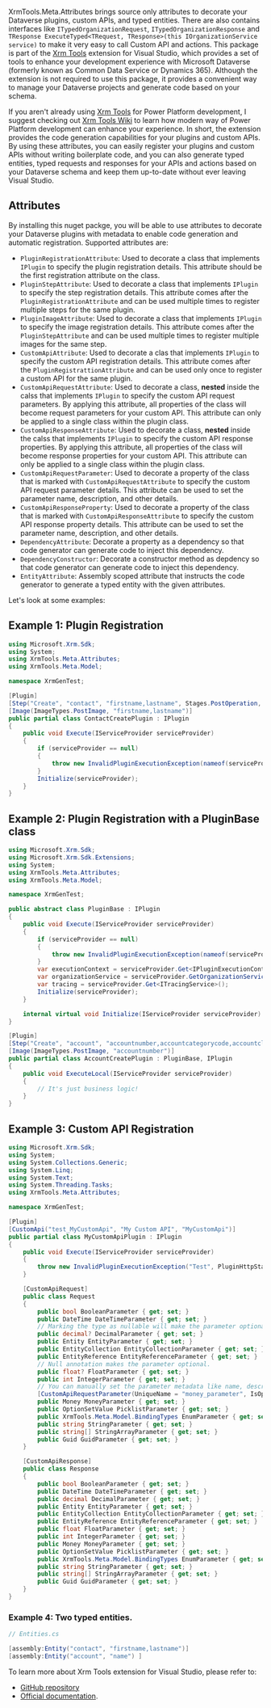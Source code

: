 XrmTools.Meta.Attributes brings source only attributes to decorate your Dataverse plugins, custom APIs, and typed entities. There are also contains interfaces like `ITypedOrganizationRequest`, `ITypedOrganizationResponse` and `TResponse ExecuteTyped<TRequest, TResponse>(this IOrganizationService service)` to make it very easy to call Custom API and actions. This package is part of the [Xrm Tools](https://marketplace.visualstudio.com/items?itemName=rezanid.XrmTools) extension for Visual Studio, which provides a set of tools to enhance your development experience with Microsoft Dataverse (formerly known as Common Data Service or Dynamics 365). Although the extension is not required to use this package, it provides a convenient way to manage your Dataverse projects and generate code based on your schema.

If you aren't already using [Xrm Tools](https://marketplace.visualstudio.com/items?itemName=rezanid.XrmTools) for Power Platform development, I suggest checking out [Xrm Tools Wiki](https://github.com/rezanid/xrmtools/wiki) to learn how modern way of Power Platform development can enhance your experience. In short, the extension provides the code generation capabilities for your plugins and custom APIs. By using these attributes, you can easily register your plugins and custom APIs without writing boilerplate code, and you can also generate typed entities, typed requests and responses for your APIs and actions based on your Dataverse schema and keep them up-to-date without ever leaving Visual Studio.

## Attributes

By installing this nuget packge, you will be able to use attributes to decorate your Dataverse plugins with metadata to enable code generation and automatic registration. Supported attributes are:
- `PluginRegistrationAttribute`: Used to decorate a class that implements `IPlugin` to specify the plugin registration details. This attribute should be the first registration attribute on the class.
- `PluginStepAttribute`: Used to decorate a class that implements `IPlugin` to specify the step registration details. This attribute comes after the `PluginRegistrationAttribute` and can be used multiple times to register multiple steps for the same plugin.
- `PluginImageAttribute`: Used to decorate a class that implements `IPlugin` to specify the image registration details. This attribute comes after the `PluginStepAttribute` and can be used multiple times to register multiple images for the same step.
- `CustomApiAttribute`: Used to decorate a clas that implements `IPlugin` to specify the custom API registration details. This attribute comes after the `PluginRegistrattionAttribute` and can be used only once to register a custom API for the same plugin.
- `CustomApiRequestAttribute`: Used to decorate a class, **nested** inside the calss that implements `IPlugin` to specify the custom API request parameters. By applying this attribute, all properties of the class will become request parameters for your custom API. This attribute can only be applied to a single class within the plugin class.
- `CustomApiResponseAttribute`: Used to decorate a class, **nested** inside the calss that implements `IPlugin` to specify the custom API response properties. By applying this attribute, all properties of the class will become response properties for your custom API. This attribute can only be applied to a single class within the plugin class.
- `CustomApiRequestParameter`: Used to decorate a property of the class that is marked with `CustomApiRequestAttribute` to specify the custom API request parameter details. This attribute can be used to set the parameter name, description, and other details.
- `CustomApiResponseProperty`: Used to decorate a property of the class that is marked with `CustomApiResponseAttribute` to specify the custom API response property details. This attribute can be used to set the parameter name, description, and other details.
- `DependencyAttribute`: Decorate a property as a dependency so that code generator can generate code to inject this dependency.
- `DependencyConstructor`: Decorate a constructor method as depdency so that code generator can generate code to inject this dependency.
- `EntityAttribute`: Assembly scoped attribute that instructs the code generator to generate a typed entity with the given attributes.

Let's look at some examples:

## Example 1: Plugin Registration
```csharp
using Microsoft.Xrm.Sdk;
using System;
using XrmTools.Meta.Attributes;
using XrmTools.Meta.Model;

namespace XrmGenTest;

[Plugin]
[Step("Create", "contact", "firstname,lastname", Stages.PostOperation, ExecutionMode.Synchronous)]
[Image(ImageTypes.PostImage, "firstname,lastname")]
public partial class ContactCreatePlugin : IPlugin
{
    public void Execute(IServiceProvider serviceProvider)
    {
        if (serviceProvider == null)
        {
            throw new InvalidPluginExecutionException(nameof(serviceProvider));
        }
        Initialize(serviceProvider);
    }
}
```

## Example 2: Plugin Registration with a PluginBase class
```csharp
using Microsoft.Xrm.Sdk;
using Microsoft.Xrm.Sdk.Extensions;
using System;
using XrmTools.Meta.Attributes;
using XrmTools.Meta.Model;

namespace XrmGenTest;

public abstract class PluginBase : IPlugin
{
    public void Execute(IServiceProvider serviceProvider)
    {
        if (serviceProvider == null)
        {
            throw new InvalidPluginExecutionException(nameof(serviceProvider));
        }
        var executionContext = serviceProvider.Get<IPluginExecutionContext7>();
        var organizationService = serviceProvider.GetOrganizationService(executionContext.UserId);
        var tracing = serviceProvider.Get<ITracingService>();
        Initialize(serviceProvider);
    }

    internal virtual void Initialize(IServiceProvider serviceProvider) { }
}

[Plugin]
[Step("Create", "account", "accountnumber,accountcategorycode,accountclassificationcode", Stages.PostOperation, ExecutionMode.Synchronous)]
[Image(ImageTypes.PostImage, "accountnumber")]
public partial class AccountCreatePlugin : PluginBase, IPlugin
{
    public void ExecuteLocal(IServiceProvider serviceProvider)
    {
        // It's just business logic!
    }
}
```

## Example 3: Custom API Registration
```csharp
using Microsoft.Xrm.Sdk;
using System;
using System.Collections.Generic;
using System.Linq;
using System.Text;
using System.Threading.Tasks;
using XrmTools.Meta.Attributes;

namespace XrmGenTest;

[Plugin]
[CustomApi("test_MyCustomApi", "My Custom API", "MyCustomApi")]
public partial class MyCustomApiPlugin : IPlugin
{
    public void Execute(IServiceProvider serviceProvider)
    {
        throw new InvalidPluginExecutionException("Test", PluginHttpStatusCode.ExpectationFailed);
    }

    [CustomApiRequest]
    public class Request
    {
        public bool BooleanParameter { get; set; }
        public DateTime DateTimeParameter { get; set; }
        // Marking the type as nullable will make the parameter optional in the Custom API.
        public decimal? DecimalParameter { get; set; }
        public Entity EntityParameter { get; set; }
        public EntityCollection EntityCollectionParameter { get; set; }
        public EntityReference EntityReferenceParameter { get; set; }
        // Null annotation makes the parameter optional.
        public float? FloatParameter { get; set; }
        public int IntegerParameter { get; set; }
        // You can manually set the parameter metadata like name, description.
        [CustomApiRequestParameter(UniqueName = "money_parameter", IsOptional = true, DisplayName = "Money Parameter", Description = "Money parameter description")]]
        public Money MoneyParameter { get; set; }
        public OptionSetValue PicklistParameter { get; set; }
        public XrmTools.Meta.Model.BindingTypes EnumParameter { get; set; }
        public string StringParameter { get; set; }
        public string[] StringArrayParameter { get; set; }
        public Guid GuidParameter { get; set; }
    }

    [CustomApiResponse]
    public class Response
    {
        public bool BooleanParameter { get; set; }
        public DateTime DateTimeParameter { get; set; }
        public decimal DecimalParameter { get; set; }
        public Entity EntityParameter { get; set; }
        public EntityCollection EntityCollectionParameter { get; set; }
        public EntityReference EntityReferenceParameter { get; set; }
        public float FloatParameter { get; set; }
        public int IntegerParameter { get; set; }
        public Money MoneyParameter { get; set; }
        public OptionSetValue PicklistParameter { get; set; }
        public XrmTools.Meta.Model.BindingTypes EnumParameter { get; set; }
        public string StringParameter { get; set; }
        public string[] StringArrayParameter { get; set; }
        public Guid GuidParameter { get; set; }
    }
}
```

### Example 4: Two typed entities.
```csharp
// Entities.cs

[assembly:Entity("contact", "firstname,lastname")]
[assembly:Entity("account", "name") ]

```

To learn more about Xrm Tools extension for Visual Studio, please refer to:
* [GitHub repository](https://github.com/rezanid/xrmtools)
* [Official documentation](https://rezanid.github.io/xrmtools/).